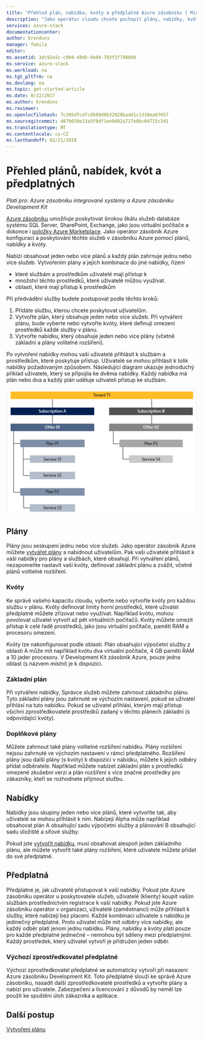 ```yaml
---
title: "Přehled plán, nabídka, kvóty a předplatné Azure zásobníku | Microsoft Docs"
description: "Jako operátor cloudu chcete pochopit plány, nabídky, kvóty a předplatná Azure zásobníku."
services: azure-stack
documentationcenter: 
author: brenduns
manager: femila
editor: 
ms.assetid: 3dc92e5c-c004-49db-9a94-783f1f798b98
ms.service: azure-stack
ms.workload: na
ms.tgt_pltfrm: na
ms.devlang: na
ms.topic: get-started-article
ms.date: 8/22/2017
ms.author: brenduns
ms.reviewer: 
ms.openlocfilehash: 7c395dfcdfcd509d8b32028badd1c1310ea67657
ms.sourcegitcommit: d87b039e13a5f8df1ee9d82a727e6bc04715c341
ms.translationtype: MT
ms.contentlocale: cs-CZ
ms.lasthandoff: 02/21/2018
---
```

# <a name="plan-offer-quota-and-subscription-overview"></a>Přehled plánů, nabídek, kvót a předplatných

*Platí pro: Azure zásobníku integrované systémy a Azure zásobníku Development Kit*

[Azure zásobníku](azure-stack-poc.md) umožňuje poskytovat širokou škálu služeb databáze systému SQL Server, SharePoint, Exchange, jako jsou virtuální počítače a dokonce i [položky Azure Marketplace](azure-stack-marketplace-azure-items.md). Jako operátor zásobník Azure konfiguraci a poskytování těchto služeb v zásobníku Azure pomocí plánů, nabídky a kvóty.

Nabízí obsahovat jeden nebo více plánů a každý plán zahrnuje jednu nebo více služeb. Vytvořením plány a jejich kombinace do jiné nabídky, řízení
- které službám a prostředkům uživatelé mají přístup k
- množství těchto prostředků, které uživatelé můžou využívat.
- oblasti, které mají přístup k prostředkům

Při předvádění služby budete postupovat podle těchto kroků:

1. Přidáte službu, kterou chcete poskytovat uživatelům.
2. Vytvořte plán, který obsahuje jeden nebo více služeb. Při vytváření plánu, bude vyberte nebo vytvořte kvóty, které definují omezení prostředků každé služby v plánu.
3. Vytvořte nabídku, který obsahuje jeden nebo více plány (včetně základní a plány volitelné rozšíření).

Po vytvoření nabídky mohou vaši uživatelé přihlásit k službám a prostředkům, které poskytuje přístup. Uživatelé se mohou přihlásit k tolik nabídky požadovaným způsobem. Následující diagram ukazuje jednoduchý příklad uživatele, který se připojila ke dvěma nabídky. Každý nabídka má plán nebo dva a každý plán uděluje uživateli přístup ke službám.

![](media/azure-stack-key-features/image4.png)

## <a name="plans"></a>Plány

Plány jsou seskupení jednu nebo více služeb. Jako operátor zásobník Azure můžete [vytvářet plány](azure-stack-create-plan.md) a nabídnout uživatelům. Pak vaši uživatelé přihlásit k vaší nabídky pro plány a službách, které obsahují. Při vytváření plánů, nezapomeňte nastavit vaší kvóty, definovat základní plánu a zvážit, včetně plánů volitelné rozšíření.

### <a name="quotas"></a>Kvóty

Ke správě vašeho kapacitu cloudu, vyberte nebo vytvořte kvóty pro každou službu v plánu. Kvóty definovat limity horní prostředků, které uživatel předplatné můžete zřizovat nebo využívat. Například kvótu, mohou povolovat uživatel vytvoří až pět virtuálních počítačů. Kvóty můžete omezit přístup k celé řadě prostředků, jako jsou virtuální počítače, paměti RAM a procesoru omezení.

Kvóty lze nakonfigurovat podle oblasti. Plán obsahující výpočetní služby z oblasti A může mít například kvótu dva virtuální počítače, 4 GB paměti RAM a 10 jader procesoru. V Development Kit zásobník Azure, pouze jedna oblast (s názvem *místní*) je k dispozici.

### <a name="base-plan"></a>Základní plán

Při vytváření nabídky, Správce služeb můžete zahrnout základního plánu. Tyto základní plány jsou zahrnuté ve výchozím nastavení, pokud se uživatel přihlásí na tuto nabídku. Pokud se uživatel přihlásí, kterým mají přístup všichni zprostředkovatelé prostředků zadaný v těchto plánech základní (s odpovídající kvóty).

### <a name="add-on-plans"></a>Doplňkové plány

Můžete zahrnout také plány volitelné rozšíření nabídku. Plány rozšíření nejsou zahrnuté ve výchozím nastavení v rámci předplatného. Rozšíření plány jsou další plány (s kvóty) k dispozici v nabídku, můžete k jejich odběry přidat odběratele. Například můžete nabízet základní plán s prostředků omezené zkušební verzi a plán rozšíření s více značné prostředky pro zákazníky, kteří se rozhodnete přijmout službu.

## <a name="offers"></a>Nabídky

Nabídky jsou skupiny jeden nebo více plánů, které vytvoříte tak, aby uživatelé se mohou přihlásit k nim. Nabízejí Alpha může například obsahovat plán A obsahující sadu výpočetní služby a plánování B obsahující sadu úložiště a síťové služby. 

Pokud jste [vytvořit nabídku](azure-stack-create-offer.md), musí obsahovat alespoň jeden základního plánu, ale můžete vytvořit také plány rozšíření, které uživatele můžete přidat do své předplatné.


## <a name="subscriptions"></a>Předplatná

Předplatné je, jak uživatelé přistupovat k vaší nabídky. Pokud jste Azure zásobníku operátor u poskytovatele služeb, uživatelé (klienty) koupit vašim službám prostřednictvím registrace k vaší nabídky. Pokud jste Azure zásobníku operátor v organizaci, uživatelé (zaměstnanci) může přihlásit k služby, které nabízejí bez placení. Každé kombinaci uživatele s nabídku je jedinečný předplatné. Proto uživatel může mít odběry více nabídky, ale každý odběr platí jenom jednu nabídku. Plány, nabídky a kvóty platí pouze pro každé předplatné jedinečné – nemohou být sdíleny mezi předplatnými. Každý prostředek, který uživatel vytvoří je přidružen jeden odběr.


### <a name="default-provider-subscription"></a>Výchozí zprostředkovatel předplatné

Výchozí zprostředkovatel předplatné se automaticky vytvoří při nasazení Azure zásobníku Development Kit. Toto předplatné slouží ke správě Azure zásobníku, nasadit další zprostředkovatelé prostředků a vytvořte plány a nabízí pro uživatele. Zabezpečení a licencování z důvodů by neměl lze použít ke spuštění úloh zákazníka a aplikace. 

## <a name="next-steps"></a>Další postup

[Vytvoření plánu](azure-stack-create-plan.md)
